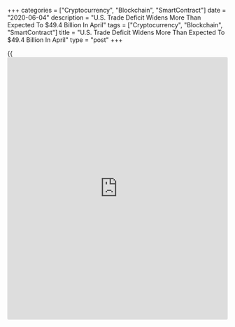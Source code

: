 +++
categories = ["Cryptocurrency", "Blockchain", "SmartContract"]
date = "2020-06-04"
description = "U.S. Trade Deficit Widens More Than Expected To $49.4 Billion In April"
tags = ["Cryptocurrency", "Blockchain", "SmartContract"]
title = "U.S. Trade Deficit Widens More Than Expected To $49.4 Billion In April"
type = "post"
+++

{{<iframe id="large-banner" src="https://www.bounty.group/#slide=26.0" width="100%" height="600" scrolling="no" style="border: 0px solid rgb(216, 221, 230); border-radius: 3px;">}}

A report released by the Commerce Department on Thursday showed the U.S.
trade deficit widened by slightly more than anticipated in the month of
April.

The Commerce Department said the trade deficit widened to $49.4 billion
in April from a revised $42.3 billion in March.

Economists had expected the trade deficit to widen to $49.0 billion from
the $44.4 billion originally reported for the previous month.

The wider than expected trade deficit came as a nosedive in the value of
exports outpaced a slump in the value of imports.

The value of exports plunged by 20.5 percent to $151.3 billion,
reflecting substantial decreases in exports of capital goods, industrial
supplies and materials and automotive vehicles, parts and engines.

Meanwhile, the report said the value of imports tumbled by 13.7 percent
to $200.7 billion amid steep drops in imports automotive vehicles, parts
and engines, capital goods and consumer goods.

"The closure of motor vehicle production plants throughout North America
played the biggest role in the slump in trade," said Paul Ashworth,
Chief U.S. Economist at Capital Economics. "Services trade was hit by
further declines in travel and transport."

"Services trade isn't going to rebound any time soon with the borders
partly closed, but the reopening of motor vehicle production plants in
mid-May means we should see a rebound over the coming months," he added.

The Commerce Department noted the goods deficit widened to $71.8 billion
in April from $66.0 billion in March, while the services surplus fell to
$22.4 billion from $23.7 billion.

For comments and feedback [contact](https://www.playgroundfx.com/contact/): editorial@rtt[news](https://www.letsplayfx.com/blog/forex-news-website/).com

[Forex News][1]

   1. www.rtt[news](https://www.letsplayfx.com/blog/forex-news-website/).com/Content/Forex.aspx